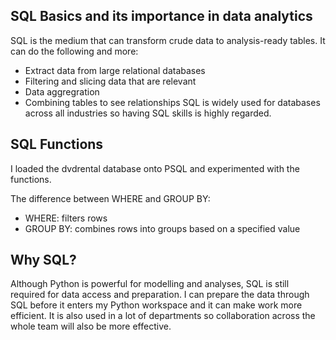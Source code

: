 ## SQL Basics and its importance in data analytics

SQL is the medium that can transform crude data to analysis-ready tables. It can do the following and more:
- Extract data from large relational databases
- Filtering and slicing data that are relevant
- Data aggregration
- Combining tables to see relationships
SQL is widely used for databases across all industries so having SQL skills is highly regarded.

## SQL Functions

I loaded the dvdrental database onto PSQL and experimented with the functions.

The difference between WHERE and GROUP BY:
- WHERE: filters rows
- GROUP BY: combines rows into groups based on a specified value

## Why SQL?

Although Python is powerful for modelling and analyses, SQL is still required for data access and preparation. I can prepare the data through SQL before it enters my Python workspace and it can make work more efficient. It is also used in a lot of departments so collaboration across the whole team will also be more effective.
